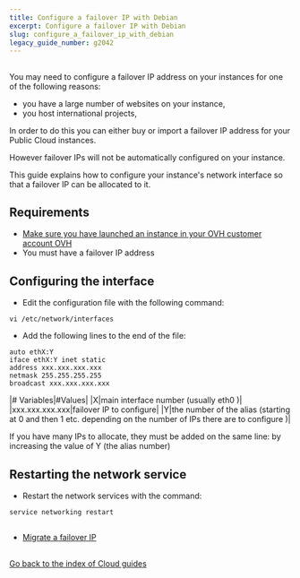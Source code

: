 ```yaml
---
title: Configure a failover IP with Debian
excerpt: Configure a failover IP with Debian
slug: configure_a_failover_ip_with_debian
legacy_guide_number: g2042
---
```



## 
You may need to configure a failover IP address on your instances for one of the following reasons:

- you have a large number of websites on your instance, 
- you host international projects,

In order to do this you can either buy or import a failover IP address for your Public Cloud instances. 

However failover IPs will not be automatically configured on your instance. 

This guide explains how to configure your instance's network interface so that a failover IP can be allocated to it.


## Requirements

- [Make sure you have launched an instance in your OVH customer account OVH]({legacy}1775)
- You must have a failover IP address




## Configuring the interface

- Edit the configuration file with the following command:

```
vi /etc/network/interfaces
```


- Add the following lines to the end of the file:

```
auto ethX:Y
iface ethX:Y inet static
address xxx.xxx.xxx.xxx
netmask 255.255.255.255
broadcast xxx.xxx.xxx.xxx
```



|# Variables|#Values|
|X|main interface number (usually eth0 )|
|xxx.xxx.xxx.xxx|failover IP to configure|
|Y|the number of the alias (starting at 0 and then 1 etc. depending on the number of IPs there are to configure )|


If you have many IPs to allocate, they must be added on the same line:
by increasing the value of Y (the alias number)


## Restarting the network service

- Restart the network services with the command:

```
service networking restart
```





## 

- [Migrate a failover IP]({legacy}1890)




## 
[Go back to the index of Cloud guides]({legacy}1785)

